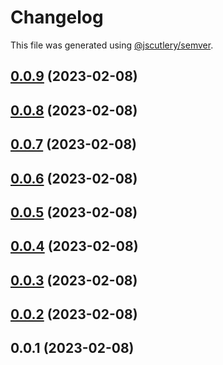 # Changelog

This file was generated using [@jscutlery/semver](https://github.com/jscutlery/semver).

## [0.0.9](https://github.com/MaurizioContino/SLngTemplate/compare/sldashboard-sldashboard-0.0.8...sldashboard-sldashboard-0.0.9) (2023-02-08)



## [0.0.8](https://github.com/MaurizioContino/SLngTemplate/compare/sldashboard-sldashboard-0.0.7...sldashboard-sldashboard-0.0.8) (2023-02-08)



## [0.0.7](https://github.com/MaurizioContino/SLngTemplate/compare/sldashboard-sldashboard-0.0.6...sldashboard-sldashboard-0.0.7) (2023-02-08)



## [0.0.6](https://github.com/MaurizioContino/SLngTemplate/compare/sldashboard-sldashboard-0.0.5...sldashboard-sldashboard-0.0.6) (2023-02-08)



## [0.0.5](https://github.com/MaurizioContino/SLngTemplate/compare/sldashboard-sldashboard-0.0.4...sldashboard-sldashboard-0.0.5) (2023-02-08)



## [0.0.4](https://github.com/MaurizioContino/SLngTemplate/compare/sldashboard-sldashboard-0.0.3...sldashboard-sldashboard-0.0.4) (2023-02-08)



## [0.0.3](https://github.com/MaurizioContino/SLngTemplate/compare/sldashboard-sldashboard-0.0.2...sldashboard-sldashboard-0.0.3) (2023-02-08)



## [0.0.2](https://github.com/MaurizioContino/SLngTemplate/compare/sldashboard-sldashboard-0.0.1...sldashboard-sldashboard-0.0.2) (2023-02-08)



## 0.0.1 (2023-02-08)
